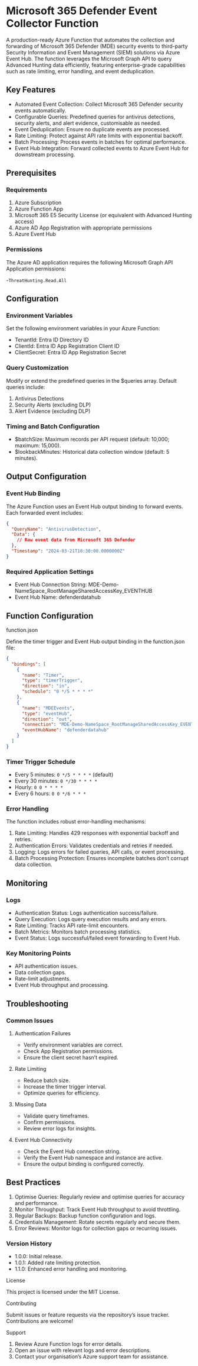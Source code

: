 # Microsoft 365 Defender Event Collector Function

A production-ready Azure Function that automates the collection and forwarding of Microsoft 365 Defender (MDE) security events to third-party Security Information and Event Management (SIEM) solutions via Azure Event Hub. The function leverages the Microsoft Graph API to query Advanced Hunting data efficiently, featuring enterprise-grade capabilities such as rate limiting, error handling, and event deduplication.

## Key Features

- Automated Event Collection: Collect Microsoft 365 Defender security events automatically.
- Configurable Queries: Predefined queries for antivirus detections, security alerts, and alert evidence, customisable as needed.
- Event Deduplication: Ensure no duplicate events are processed.
- Rate Limiting: Protect against API rate limits with exponential backoff.
- Batch Processing: Process events in batches for optimal performance.
- Event Hub Integration: Forward collected events to Azure Event Hub for downstream processing.

## Prerequisites

### Requirements

1. Azure Subscription
2. Azure Function App
3. Microsoft 365 E5 Security License (or equivalent with Advanced Hunting access)
4. Azure AD App Registration with appropriate permissions
5. Azure Event Hub

### Permissions

The Azure AD application requires the following Microsoft Graph API Application permissions:

-`ThreatHunting.Read.All`

## Configuration

### Environment Variables

Set the following environment variables in your Azure Function:

- TenantId: Entra ID Directory ID
- ClientId: Entra ID App Registration Client ID
- ClientSecret: Entra ID App Registration Secret

### Query Customization

Modify or extend the predefined queries in the $queries array. Default queries include:

1. Antivirus Detections
2. Security Alerts (excluding DLP)
3. Alert Evidence (excluding DLP)

### Timing and Batch Configuration

- $batchSize: Maximum records per API request (default: 10,000; maximum: 15,000).
- $lookbackMinutes: Historical data collection window (default: 5 minutes).

## Output Configuration

### Event Hub Binding

The Azure Function uses an Event Hub output binding to forward events. Each forwarded event includes:

```JSON
{
  "QueryName": "AntivirusDetection",
  "Data": {
    // Raw event data from Microsoft 365 Defender
  },
  "Timestamp": "2024-03-21T10:30:00.0000000Z"
}
```

### Required Application Settings

- Event Hub Connection String: MDE-Demo-NameSpace_RootManageSharedAccessKey_EVENTHUB
- Event Hub Name: defenderdatahub

## Function Configuration

function.json

Define the timer trigger and Event Hub output binding in the function.json file:

```JSON
{
  "bindings": [
    {
      "name": "Timer",
      "type": "timerTrigger",
      "direction": "in",
      "schedule": "0 */5 * * * *"
    },
    {
      "name": "MDEEvents",
      "type": "eventHub",
      "direction": "out",
      "connection": "MDE-Demo-NameSpace_RootManageSharedAccessKey_EVENTHUB",
      "eventHubName": "defenderdatahub"
    }
  ]
}
```

### Timer Trigger Schedule

- Every 5 minutes: `0 */5 * * * *` (default)
- Every 30 minutes: `0 */30 * * * *`
- Hourly: `0 0 * * * *`
- Every 6 hours: `0 0 */6 * * *`

### Error Handling

The function includes robust error-handling mechanisms:

1. Rate Limiting: Handles 429 responses with exponential backoff and retries.
2. Authentication Errors: Validates credentials and retries if needed.
3. Logging: Logs errors for failed queries, API calls, or event processing.
4. Batch Processing Protection: Ensures incomplete batches don’t corrupt data collection.

## Monitoring

### Logs

- Authentication Status: Logs authentication success/failure.
- Query Execution: Logs query execution results and any errors.
- Rate Limiting: Tracks API rate-limit encounters.
- Batch Metrics: Monitors batch processing statistics.
- Event Status: Logs successful/failed event forwarding to Event Hub.

### Key Monitoring Points

- API authentication issues.
- Data collection gaps.
- Rate-limit adjustments.
- Event Hub throughput and processing.

## Troubleshooting

### Common Issues

1. Authentication Failures
   - Verify environment variables are correct.
   - Check App Registration permissions.
   - Ensure the client secret hasn’t expired.

2. Rate Limiting
   - Reduce batch size.
   - Increase the timer trigger interval.
   - Optimize queries for efficiency.

3. Missing Data
   - Validate query timeframes.
   - Confirm permissions.
   - Review error logs for insights.

4. Event Hub Connectivity
   - Check the Event Hub connection string.
   - Verify the Event Hub namespace and instance are active.
   - Ensure the output binding is configured correctly.

## Best Practices

1. Optimise Queries: Regularly review and optimise queries for accuracy and performance.
2. Monitor Throughput: Track Event Hub throughput to avoid throttling.
3. Regular Backups: Backup function configuration and logs.
4. Credentials Management: Rotate secrets regularly and secure them.
5. Error Reviews: Monitor logs for collection gaps or recurring issues.

### Version History

- 1.0.0: Initial release.
- 1.0.1: Added rate limiting protection.
- 1.1.0: Enhanced error handling and monitoring.

License

This project is licensed under the MIT License.

Contributing

Submit issues or feature requests via the repository’s issue tracker. Contributions are welcome!

Support

1. Review Azure Function logs for error details.
2. Open an issue with relevant logs and error descriptions.
3. Contact your organisation’s Azure support team for assistance.
